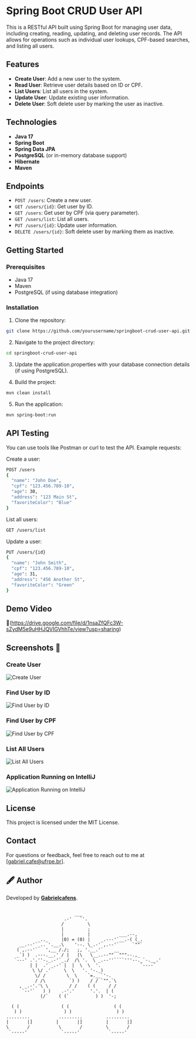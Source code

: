 # Spring Boot CRUD User API

This is a RESTful API built using Spring Boot for managing user data, including creating, reading, updating, and deleting user records. The API allows for operations such as individual user lookups, CPF-based searches, and listing all users.

## Features

- **Create User**: Add a new user to the system.
- **Read User**: Retrieve user details based on ID or CPF.
- **List Users**: List all users in the system.
- **Update User**: Update existing user information.
- **Delete User**: Soft delete user by marking the user as inactive.
  
## Technologies

- **Java 17**
- **Spring Boot**
- **Spring Data JPA**
- **PostgreSQL** (or in-memory database support)
- **Hibernate**
- **Maven**

## Endpoints

- `POST /users`: Create a new user.
- `GET /users/{id}`: Get user by ID.
- `GET /users`: Get user by CPF (via query parameter).
- `GET /users/list`: List all users.
- `PUT /users/{id}`: Update user information.
- `DELETE /users/{id}`: Soft delete user by marking them as inactive.

## Getting Started

### Prerequisites

- Java 17
- Maven
- PostgreSQL (if using database integration)

### Installation

1. Clone the repository:

```bash
git clone https://github.com/yourusername/springboot-crud-user-api.git
```

2. Navigate to the project directory:

```bash
cd springboot-crud-user-api
```

3. Update the application.properties with your database connection details (if using PostgreSQL).

4. Build the project:

```bash
mvn clean install
```
5. Run the application:

```bash
mvn spring-boot:run
```
## API Testing

You can use tools like Postman or curl to test the API. Example requests:

Create a user:

```bash
POST /users
{
  "name": "John Doe",
  "cpf": "123.456.789-10",
  "age": 30,
  "address": "123 Main St",
  "favoriteColor": "Blue"
}
```
List all users:

```bash
GET /users/list
```

Update a user:

```bash
PUT /users/{id}
{
  "name": "John Smith",
  "cpf": "123.456.789-10",
  "age": 31,
  "address": "456 Another St",
  "favoriteColor": "Green"
}
```
## Demo Video 

🎥(https://drive.google.com/file/d/1nsaZfQFc3W-sZydM5e9uHHJQVIGVhhTe/view?usp=sharing)

## Screenshots 📸

### Create User
![Create User](https://drive.google.com/uc?id=1F1Vihv5XT_p8KUJGU5kHiHUmxqQ6OQTR)

### Find User by ID
![Find User by ID](https://drive.google.com/uc?id=1XzyJTB1GDWDuhBM9aXc8iAlSnN7y2zB9)

### Find User by CPF
![Find User by CPF](https://drive.google.com/uc?id=1PPfmJSWHjGpA_rVydOIsLi-kr8NnJ4Rd)

### List All Users
![List All Users](https://drive.google.com/uc?id=1X0BLn8QEnZ3EQfQLm98zWzzD9EVj4aNl)

### Application Running on IntelliJ
![Application Running on IntelliJ](https://drive.google.com/uc?id=1O4-NNEOLlbNTzjd8hmVBquIDOgrqvIq3)

## License

This project is licensed under the MIT License.

## Contact
For questions or feedback, feel free to reach out to me at [gabriel.cafe@ufrpe.br].

## 🖋️ Author

Developed by **[Gabrielcafens](https://github.com/Gabrielcafens)**.


```                         ___

                          ___
                      .-'   `'.
                     /         \
                     |         ;
                     |         |           ___.--,
            _.._     |0) = (0) |    _.---'`__.-( (_.
     __.--'`_.. '.__.\    '--. \_.-' ,.--'`     `""`
    ( ,.--'`   ',__ /./;   ;, '.__.'`    __
    _`) )  .---.__.' / |   |\   \__..--""  """--.,_
   `---' .'.''-._.-'`_./  /\ '.  \ _.--''````'''--._`-.__.'
         | |  .' _.-' |  |  \  \  '.               `----`
          \ \/ .'     \  \   '. '-._)
           \/ /        \  \    `=.__`'-.
           / /\         `) )    / / `"".`\
     , _.-'.'\ \        / /    ( (     / /
      `--'`   ) )    .-'.'      '.'.  | (
             (/`    ( (`          ) )  '-;    
            
  ( (                ( (                 ( (                
   ) )                ) )                 ) )               
.........           .........         .........           
|       |]         |       |]         |       |]                
\       /           \       /         \       /              
 `-----'             `-----'           `-----'  
